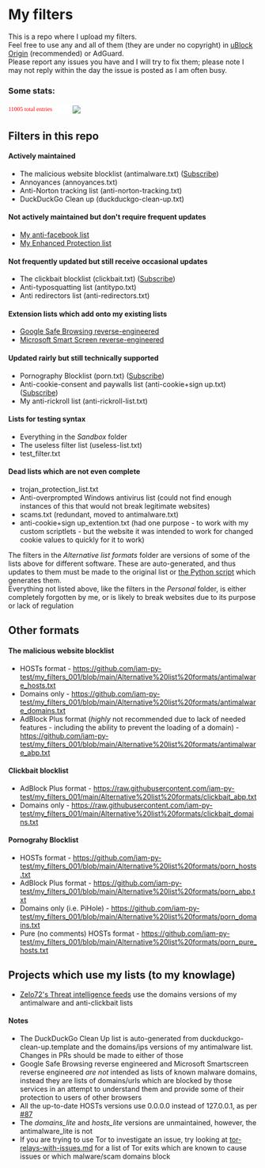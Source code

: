 # My filters
This is a repo where I upload my filters. <br/>
Feel free to use any and all of them (they are under no copyright) in [uBlock Origin](https://github.com/gorhill/uBlock) (recommended) or AdGuard. <br/>
Please report any issues you have and I will try to fix them; please note I may not reply within the day the issue is posted as I am often busy.<br>

### Some stats: 
<img src="https://raw.githubusercontent.com/iam-py-test/my_filters_001/main/totalentries.svg" width='130' height="20"><img src="https://img.shields.io/github/last-commit/iam-py-test/my_filters_001">

## Filters in this repo

#### Actively maintained
- The malicious website blocklist (antimalware.txt) ([Subscribe](https://iam-py-test.github.io/add_list.html?id=2))
- Annoyances (annoyances.txt)
- Anti-Norton tracking list (anti-norton-tracking.txt)
- DuckDuckGo Clean up (duckduckgo-clean-up.txt)

#### Not actively maintained but don't require frequent updates
- [My anti-facebook list](https://github.com/iam-py-test/my_filters_001/blob/main/special_lists/antifacebook.txt)
- [My Enhanced Protection list](https://github.com/iam-py-test/my_filters_001/blob/main/enhanced_protection.txt)

#### Not frequently updated but still receive occasional updates
- The clickbait blocklist (clickbait.txt) ([Subscribe](https://iam-py-test.github.io/add_list.html?id=4))
- Anti-typosquatting list (antitypo.txt)
- Anti redirectors list (anti-redirectors.txt)

#### Extension lists which add onto my existing lists
- [Google Safe Browsing reverse-engineered](https://github.com/iam-py-test/my_filters_001/blob/main/special_lists/google-safe-browsing-reverse-engineered.txt)
- [Microsoft Smart Screen reverse-engineered](https://github.com/iam-py-test/my_filters_001/blob/main/special_lists/microsoft-smart-screen-reverse-engineered.txt)

#### Updated rairly but still technically supported
- Pornography Blocklist (porn.txt) ([Subscribe](https://iam-py-test.github.io/add_list.html?id=1))
- Anti-cookie-consent and paywalls list (anti-cookie+sign up.txt) ([Subscribe](https://iam-py-test.github.io/add_list.html?id=3))
- My anti-rickroll list (anti-rickroll-list.txt)

#### Lists for testing syntax
- Everything in the _Sandbox_ folder
- The useless filter list (useless-list.txt)
- test_filter.txt

#### Dead lists which are not even complete
- trojan_protection_list.txt
- Anti-overprompted Windows antivirus list (could not find enough instances of this that would not break legitimate websites)
- scams.txt (redundant, moved to antimalware.txt)
- anti-cookie+sign up_extention.txt (had one purpose - to work with my custom scriptlets - but the website it was intended to work for changed cookie values to quickly for it to work)

The filters in the _Alternative list formats_ folder are versions of some of the lists above for different software. These are auto-generated, and thus updates to them must be made to the original list or [the Python script](https://github.com/iam-py-test/my_filters_001/blob/main/update.py) which generates them.<br>
Everything not listed above, like the filters in the _Personal_ folder, is either completely forgotten by me, or is likely to break websites due to its purpose or lack of regulation

## Other formats

#### The malicious website blocklist
- HOSTs format - https://github.com/iam-py-test/my_filters_001/blob/main/Alternative%20list%20formats/antimalware_hosts.txt
- Domains only - https://github.com/iam-py-test/my_filters_001/blob/main/Alternative%20list%20formats/antimalware_domains.txt
- AdBlock Plus format (_highly_ not recommended due to lack of needed features - including the ability to prevent the loading of a domain) - https://github.com/iam-py-test/my_filters_001/blob/main/Alternative%20list%20formats/antimalware_abp.txt
#### Clickbait blocklist
- AdBlock Plus format - https://raw.githubusercontent.com/iam-py-test/my_filters_001/main/Alternative%20list%20formats/clickbait_abp.txt
- Domains only - https://raw.githubusercontent.com/iam-py-test/my_filters_001/main/Alternative%20list%20formats/clickbait_domains.txt
#### Pornograhy Blocklist
- HOSTs format - https://github.com/iam-py-test/my_filters_001/blob/main/Alternative%20list%20formats/porn_hosts.txt
- AdBlock Plus format - https://github.com/iam-py-test/my_filters_001/blob/main/Alternative%20list%20formats/porn_abp.txt
- Domains only (i.e. PiHole) - https://github.com/iam-py-test/my_filters_001/blob/main/Alternative%20list%20formats/porn_domains.txt
- Pure (no comments) HOSTs format - https://github.com/iam-py-test/my_filters_001/blob/main/Alternative%20list%20formats/porn_pure_hosts.txt

## Projects which use my lists (to my knowlage) 
- [Zelo72's Threat intelligence feeds](https://github.com/Zelo72/rpi) use the domains versions of my antimalware and anti-clickbait lists


#### Notes
- The DuckDuckGo Clean Up list is auto-generated from duckduckgo-clean-up.template and the domains/ips versions of my antimalware list. Changes in PRs should be made to either of those
- Google Safe Browsing reverse engineered and Microsoft Smartscreen reverse engineered _are not_ intended as lists of known malware domains, instead they are lists of domains/urls which are blocked by those services in an attempt to understand them and provide some of their protection to users of other browsers
- All the up-to-date HOSTs versions use 0.0.0.0 instead of 127.0.0.1, as per [#87](https://github.com/iam-py-test/my_filters_001/issues/87)
- The _domains_lite_ and _hosts_lite_ versions are unmaintained, however, the antimalware_lite is not
- If you are trying to use Tor to investigate an issue, try looking at [tor-relays-with-issues.md](https://github.com/iam-py-test/my_filters_001/blob/main/wiki/tor-relays-with-issues.md) for a list of Tor exits which are known to cause issues or which malware/scam domains block
